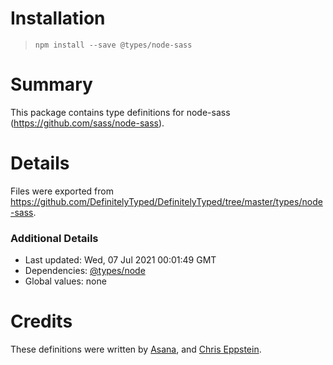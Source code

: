 # Installation
> `npm install --save @types/node-sass`

# Summary
This package contains type definitions for node-sass (https://github.com/sass/node-sass).

# Details
Files were exported from https://github.com/DefinitelyTyped/DefinitelyTyped/tree/master/types/node-sass.

### Additional Details
 * Last updated: Wed, 07 Jul 2021 00:01:49 GMT
 * Dependencies: [@types/node](https://npmjs.com/package/@types/node)
 * Global values: none

# Credits
These definitions were written by [Asana](https://github.com/pspeter3), and [Chris Eppstein](https://github.com/chriseppstein).
